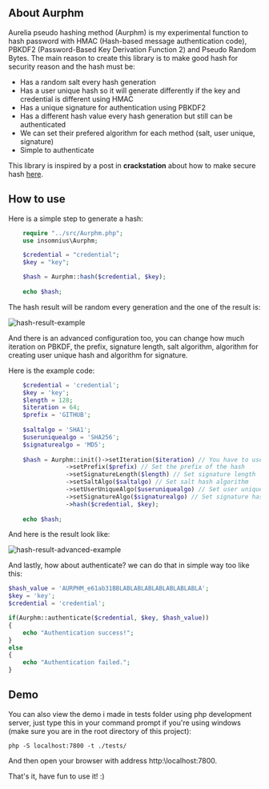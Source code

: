 ## About Aurphm
Aurelia pseudo hashing method (Aurphm) is my experimental function to hash password with HMAC (Hash-based message authentication code), PBKDF2 (Password-Based Key Derivation Function 2) and Pseudo Random Bytes. The main reason to create this library is to make good hash for security reason and the hash must be:

 - Has a random salt every hash generation
 - Has a user unique hash so it will generate differently if the key and credential is different using HMAC
 - Has a unique signature for authentication using PBKDF2
 - Has a different hash value every hash generation but still can be authenticated
 - We can set their prefered algorithm for each method (salt, user unique, signature)
 - Simple to authenticate

This library is inspired by a post in **crackstation** about how to make secure hash [here](https://crackstation.net/hashing-security.htm).

## How to use
Here is a simple step to generate a hash:
```php
	require "../src/Aurphm.php";
	use insomnius\Aurphm;

	$credential = "credential";
	$key = "key";

	$hash = Aurphm::hash($credential, $key);
	
	echo $hash;
```
The hash result will be random every generation and the one of the result is:

![hash-result-example](https://raw.githubusercontent.com/insomnius/Aurphm/master/hash-value.png "Hash result example")

And there is an advanced configuration too, you can change how much iteration on PBKDF, the prefix, signature length, salt algorithm, algorithm for creating user unique hash and algorithm for signature.

Here is the example code:

```php
    $credential = 'credential';
	$key = 'key';
    $length = 128;
    $iteration = 64;
    $prefix = 'GITHUB';
    
    $saltalgo = 'SHA1';
    $useruniquealgo = 'SHA256';
    $signaturealgo = 'MD5';
    
    $hash = Aurphm::init()->setIteration($iteration) // You have to use ini to called this function statically, Set the iteration of pbkdf
                ->setPrefix($prefix) // Set the prefix of the hash
                ->setSignatureLength($length) // Set signature length
                ->setSaltAlgo($saltalgo) // Set salt hash algorithm
                ->setUserUniqueAlgo($useruniquealgo) // Set user unique hash algorithm (hmac algorithm)
                ->setSignatureAlgo($signaturealgo) // Set signature hash algorithm (pbkdf algorithm)
                ->hash($credential, $key);
    
    echo $hash;
```
And here is the result look like:

![hash-result-advanced-example](https://raw.githubusercontent.com/insomnius/Aurphm/master/hash-value-advanced.png 'Hash result advanced example')

And lastly, how about authenticate? we can do that in simple way too like this:
```php
$hash_value = 'AURPHM_e61ab31BBLABLABLABLABLABLABLABLA';
$key = 'key';
$credential = 'credential';

if(Aurphm::authenticate($credential, $key, $hash_value))
{
    echo "Authentication success!";
}
else
{
    echo "Authentication failed.";
}
```

## Demo
You can also view the demo i made in tests folder using php development server, just type this in your command prompt if you're using windows (make sure you are in the root directory of this project):
    
    php -S localhost:7800 -t ./tests/

And then open your browser with address http:\\localhost:7800.

That's it, have fun to use it! :)